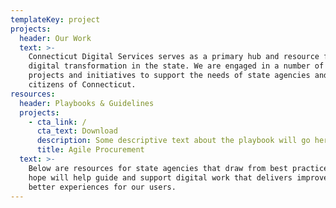 ```yaml
---
templateKey: project
projects:
  header: Our Work
  text: >-
    Connecticut Digital Services serves as a primary hub and resource for
    digital transformation in the state. We are engaged in a number of digital
    projects and initiatives to support the needs of state agencies and the
    citizens of Connecticut. 
resources:
  header: Playbooks & Guidelines
  projects:
    - cta_link: /
      cta_text: Download
      description: Some descriptive text about the playbook will go here
      title: Agile Procurement
  text: >-
    Below are resources for state agencies that draw from best practices that we
    hope will help guide and support digital work that delivers improvements and
    better experiences for our users.
---
```


